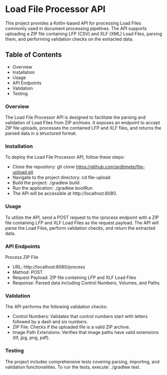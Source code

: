 # **Load File Processor API**

This project provides a Kotlin-based API for processing Load Files commonly used in document processing pipelines. The API supports uploading a ZIP file containing LFP (CSV) and XLF (XML) Load Files, parsing them, and performing validation checks on the extracted data.

## Table of Contents

* Overview
* Installation
* Usage
* API Endpoints
* Validation
* Testing


### Overview

The Load File Processor API is designed to facilitate the parsing and validation of Load Files from ZIP archives. It exposes an endpoint to accept ZIP file uploads, processes the contained LFP and XLF files, and returns the parsed data in a structured format.

### Installation

To deploy the Load File Processor API, follow these steps:

* Clone the repository: git clone https://github.com/arditmete/file-upload.git
* Navigate to the project directory: cd file-upload
* Build the project: ./gradlew build
* Run the application: ./gradlew bootRun
* The API will be accessible at http://localhost:8080.

### Usage

To utilize the API, send a POST request to the /process endpoint with a ZIP file containing LFP and XLF Load Files as the request payload. The API will parse the Load Files, perform validation checks, and return the extracted data.

### API Endpoints

Process ZIP File

* URL: http://localhost:8080/process
* Method: POST
* Request Payload: ZIP file containing LFP and XLF Load Files
* Response: Parsed data including Control Numbers, Volumes, and Paths

### Validation

The API performs the following validation checks:

* Control Numbers: Validates that control numbers start with letters followed by a dash and six numbers.
* ZIP File: Checks if the uploaded file is a valid ZIP archive.
* Image Path Extensions: Verifies that image paths have valid extensions (tif, jpg, png, pdf).

### Testing

The project includes comprehensive tests covering parsing, importing, and validation functionalities. To run the tests, execute: ./gradlew test.